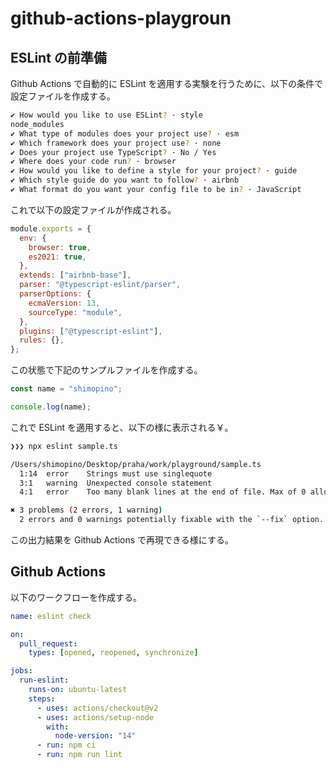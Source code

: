 # github-actions-playgroun

## ESLint の前準備

Github Actions で自動的に ESLint を適用する実験を行うために、以下の条件で設定ファイルを作成する。

```bash
✔ How would you like to use ESLint? · style
node_modules
✔ What type of modules does your project use? · esm
✔ Which framework does your project use? · none
✔ Does your project use TypeScript? · No / Yes
✔ Where does your code run? · browser
✔ How would you like to define a style for your project? · guide
✔ Which style guide do you want to follow? · airbnb
✔ What format do you want your config file to be in? · JavaScript
```

これで以下の設定ファイルが作成される。

```js
module.exports = {
  env: {
    browser: true,
    es2021: true,
  },
  extends: ["airbnb-base"],
  parser: "@typescript-eslint/parser",
  parserOptions: {
    ecmaVersion: 13,
    sourceType: "module",
  },
  plugins: ["@typescript-eslint"],
  rules: {},
};
```

この状態で下記のサンプルファイルを作成する。

```ts
const name = "shimopino";

console.log(name);
```

これで ESLint を適用すると、以下の様に表示される￥。

```bash
❯❯❯ npx eslint sample.ts

/Users/shimopino/Desktop/praha/work/playground/sample.ts
  1:14  error    Strings must use singlequote                               quotes
  3:1   warning  Unexpected console statement                               no-console
  4:1   error    Too many blank lines at the end of file. Max of 0 allowed  no-multiple-empty-lines

✖ 3 problems (2 errors, 1 warning)
  2 errors and 0 warnings potentially fixable with the `--fix` option.
```

この出力結果を Github Actions で再現できる様にする。

## Github Actions

以下のワークフローを作成する。

```yml
name: eslint check

on:
  pull_request:
    types: [opened, reopened, synchronize]

jobs:
  run-eslint:
    runs-on: ubuntu-latest
    steps:
      - uses: actions/checkout@v2
      - uses: actions/setup-node
        with:
          node-version: "14"
      - run: npm ci
      - run: npm run lint
```
